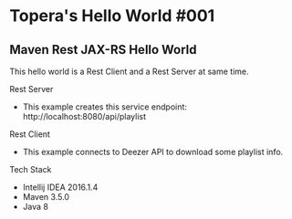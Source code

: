 # Topera's Hello World #001
## Maven Rest JAX-RS Hello World
This hello world is a Rest Client and a Rest Server at same time.

Rest Server
* This example creates this service endpoint: http://localhost:8080/api/playlist

Rest Client
* This example connects to Deezer API to download some playlist info.

Tech Stack
* Intellij IDEA 2016.1.4
* Maven 3.5.0
* Java 8

